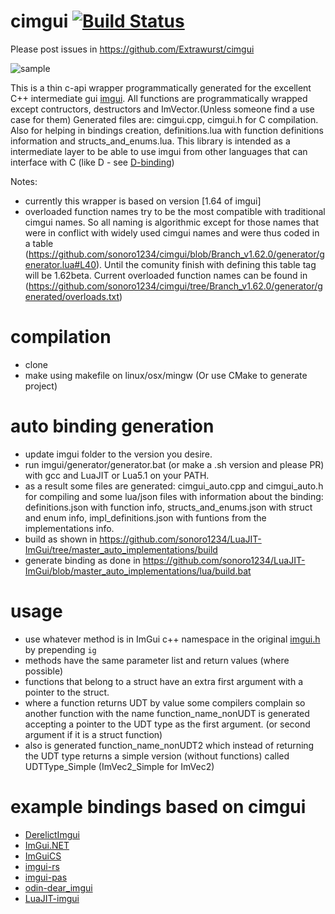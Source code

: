 # cimgui [![Build Status](https://travis-ci.org/Extrawurst/cimgui.svg)](https://travis-ci.org/Extrawurst/cimgui)

Please post issues in https://github.com/Extrawurst/cimgui

![sample](screenshot.png)

This is a thin c-api wrapper programmatically generated for the excellent C++ intermediate gui [imgui](https://github.com/ocornut/imgui).
All functions are programmatically wrapped except contructors, destructors and ImVector.(Unless someone find a use case for them)
Generated files are: cimgui.cpp, cimgui.h for C compilation. Also for helping in bindings creation, definitions.lua with function definitions information and structs_and_enums.lua.
This library is intended as a intermediate layer to be able to use imgui from other languages that can interface with C (like D - see [D-binding](https://github.com/Extrawurst/DerelictImgui))

Notes:
* currently this wrapper is based on version [1.64 of imgui]
* overloaded function names try to be the most compatible with traditional cimgui names. So all naming is algorithmic except for those names that were in conflict with widely used cimgui names and were thus coded in a table (https://github.com/sonoro1234/cimgui/blob/Branch_v1.62.0/generator/generator.lua#L40). Until the comunity finish with defining this table tag will be 1.62beta. Current overloaded function names can be found in (https://github.com/sonoro1234/cimgui/tree/Branch_v1.62.0/generator/generated/overloads.txt)

# compilation

* clone
* make using makefile on linux/osx/mingw (Or use CMake to generate project)

# auto binding generation

* update imgui folder to the version you desire.
* run imgui/generator/generator.bat (or make a .sh version and please PR) with gcc and LuaJIT or Lua5.1 on your PATH.
* as a result some files are generated: cimgui_auto.cpp and cimgui_auto.h for compiling and some lua/json files with information about the binding: definitions.json with function info, structs_and_enums.json with struct and enum info, impl_definitions.json with funtions from the implementations info.
* build as shown in https://github.com/sonoro1234/LuaJIT-ImGui/tree/master_auto_implementations/build
* generate binding as done in https://github.com/sonoro1234/LuaJIT-ImGui/blob/master_auto_implementations/lua/build.bat

# usage

* use whatever method is in ImGui c++ namespace in the original [imgui.h](https://github.com/ocornut/imgui/blob/master/imgui.h) by prepending `ig`
* methods have the same parameter list and return values (where possible)
* functions that belong to a struct have an extra first argument with a pointer to the struct.
* where a function returns UDT by value some compilers complain so another function with the name function_name_nonUDT is generated accepting a pointer to the UDT type as the first argument. (or second argument if it is a struct function)
* also is generated function_name_nonUDT2 which instead of returning the UDT type returns a simple version (without functions) called UDTType_Simple (ImVec2_Simple for ImVec2)

# example bindings based on cimgui

* [DerelictImgui](https://github.com/Extrawurst/DerelictImgui)
* [ImGui.NET](https://github.com/mellinoe/ImGui.NET)
* [ImGuiCS](https://github.com/conatuscreative/ImGuiCS)
* [imgui-rs](https://github.com/Gekkio/imgui-rs)
* [imgui-pas](https://github.com/dpethes/imgui-pas)
* [odin-dear_imgui](https://github.com/ThisDrunkDane/odin-dear_imgui)
* [LuaJIT-imgui](https://github.com/sonoro1234/LuaJIT-ImGui)
